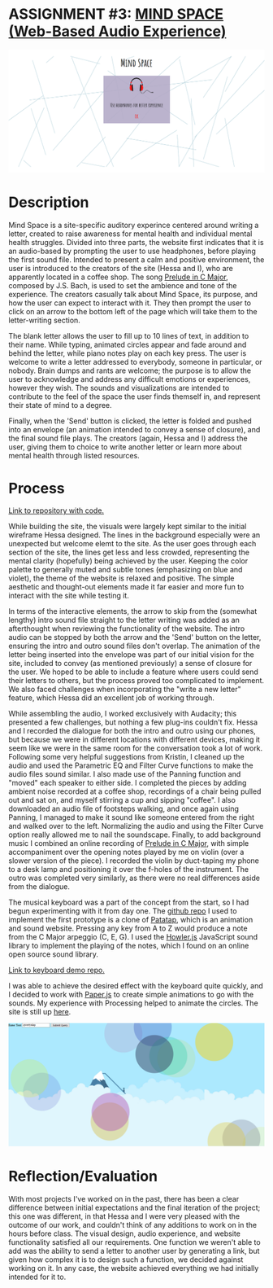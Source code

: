 # ASSIGNMENT #3: [MIND SPACE (Web-Based Audio Experience)](https://hessaala.github.io/mind-space/)

![landing page](landing-page.png)

# Description
Mind Space is a site-specific auditory experince centered around writing a letter, created to raise awareness for mental health and individual mental health struggles. Divided into three parts, the website first indicates that it is an audio-based by prompting the user to use headphones, before playing the first sound file. Intended to present a calm and positive environment, the user is introduced to the creators of the site (Hessa and I), who are apparently located in a coffee shop. The song [Prelude in C Major](https://www.youtube.com/watch?v=ToWj_4xvVZA), composed by J.S. Bach, is used to set the ambience and tone of the experience. The creators casually talk about Mind Space, its purpose, and how the user can expect to interact with it. They then prompt the user to click on an arrow to the bottom left of the page which will take them to the letter-writing section.

The blank letter allows the user to fill up to 10 lines of text, in addition to their name. While typing, animated circles appear and fade around and behind the letter, while piano notes play on each key press. The user is welcome to write a letter addressed to everybody, someone in particular, or nobody. Brain dumps and rants are welcome; the purpose is to allow the user to acknowledge and address any difficult emotions or experiences, however they wish. The sounds and visualizations are intended to contribute to the feel of the space the user finds themself in, and represent their state of mind to a degree.

Finally, when the 'Send' button is clicked, the letter is folded and pushed into an envelope (an animation intended to convey a sense of closure), and the final sound file plays. The creators (again, Hessa and I) address the user, giving them to choice to write another letter or learn more about mental health through listed resources. 

# Process
[Link to repository with code.](https://github.com/hessaala/hessaala.github.io/tree/master/mind-space)

While building the site, the visuals were largely kept similar to the initial wireframe Hessa designed. The lines in the background especially were an unexpected but welcome elemt to the site. As the user goes through each section of the site, the lines get less and less crowded, representing the mental clarity (hopefully) being achieved by the user. Keeping the color palette to generally muted and subtle tones (emphasizing on blue and violet), the theme of the website is relaxed and positive. The simple aesthetic and thought-out elements made it far easier and more fun to interact with the site while testing it.

In terms of the interactive elements, the arrow to skip from the (somewhat lengthy) intro sound file straight to the letter writing was added as an afterthought when reviewing the functionality of the website. The intro audio can be stopped by both the arrow and the 'Send' button on the letter, ensuring the intro and outro sound files don't overlap. The animation of the letter being inserted into the envelope was part of our initial vision for the site, included to convey (as mentioned previously) a sense of closure for the user. We hoped to be able to include a feature where users could send their letters to others, but the process proved too complicated to implement. We also faced challenges when incorporating the "write a new letter" feature, which Hessa did an excellent job of working through.

While assembling the audio, I worked exclusively with Audacity; this presented a few challenges, but nothing a few plug-ins couldn't fix. Hessa and I recorded the dialogue for both the intro and outro using our phones, but because we were in different locations with different devices, making it seem like we were in the same room for the conversation took a lot of work. Following some very helpful suggestions from Kristin, I cleaned up the audio and used the Parametric EQ and Filter Curve functions to make the audio files sound similar. I also made use of the Panning function and "moved" each speaker to either side. I completed the pieces by adding ambient noise recorded at a coffee shop, recordings of a chair being pulled out and sat on, and myself stirring a cup and sipping "coffee". I also downloaded an audio file of footsteps walking, and once again using Panning, I managed to make it sound like someone entered from the right and walked over to the left. Normalizing the audio and using the Filter Curve option really allowed me to nail the soundscape. Finally, to add background music I combined an online recording of [Prelude in C Major](https://www.youtube.com/watch?v=frxT2qB1POQ), with simple accompaniment over the opening notes played by me on violin (over a slower version of the piece). I recorded the violin by duct-taping my phone to a desk lamp and positioning it over the f-holes of the instrument. The outro was completed very similarly, as there were no real differences aside from the dialogue.

The musical keyboard was a part of the concept from the start, so I had begun experimenting with it from day one. The [github repo](https://github.com/VasuGoel/Patatap-Clone) I used to implement the first prototype is a clone of [Patatap](https://patatap.com/), which is an animation and sound website. Pressing any key from A to Z would produce a note from the C Major arpeggio (C, E, G). I used the [Howler.js](https://howlerjs.com/) JavaScript sound library to implement the playing of the notes, which I found on an online open source sound library. 

[Link to keyboard demo repo.](https://github.com/mlk525/mlk525.github.io/tree/master/mind-space/key-demo)

I was able to achieve the desired effect with the keyboard quite quickly, and I decided to work with [Paper.js](http://paperjs.org/) to create simple animations to go with the sounds. My experience with Processing helped to animate the circles. The site is still up [here](https://mlk525.github.io/mind-space/).

![keyboard_test](keyboard-test.png)

# Reflection/Evaluation
With most projects I've worked on in the past, there has been a clear difference between initial expectations and the final iteration of the project; this one was different, in that Hessa and I were very pleased with the outcome of our work, and couldn't think of any additions to work on in the hours before class. The visual design, audio experience, and website functionality satisfied all our requirements. One function we weren't able to add was the ability to send a letter to another user by generating a link, but given how complex it is to design such a function, we decided against working on it. In any case, the website achieved everything we had initially intended for it to.
